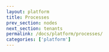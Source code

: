 ```yaml
---
layout: platform
title: Processes
prev_section: nodes
next_section: tenants
permalink: /docs/platform/processes/
categories: ['platform']
---
```

